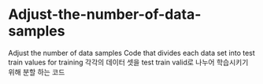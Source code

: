 # Adjust-the-number-of-data-samples
Adjust the number of data samples
Code that divides each data set into test train values for training
각각의 데이터 셋을 test train valid로 나누어 학습시키기 위해 분할 하는 코드
